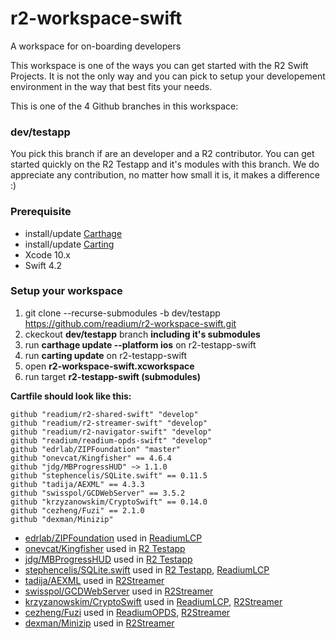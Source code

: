 # r2-workspace-swift
A workspace for on-boarding developers

This workspace is one of the ways you can get started with the R2 Swift Projects. It is not the only way and you can pick to setup your developement environment in the way that best fits your needs.

This is one of the 4 Github branches in this workspace:

### dev/testapp
You pick this branch if are an developer and a R2 contributor. You can get started quickly on the R2 Testapp and it's modules with this branch. We do appreciate any contribution, no matter how small it is, it makes a difference :) 

### Prerequisite
- install/update [Carthage](https://github.com/Carthage/Carthage)
- install/update [Carting](https://github.com/artemnovichkov/Carting) 
- Xcode 10.x
- Swift 4.2

### Setup your workspace

1. git clone --recurse-submodules -b dev/testapp https://github.com/readium/r2-workspace-swift.git
2. ckeckout **dev/testapp** branch **including it's submodules**
7. run **carthage update --platform ios** on r2-testapp-swift
8. run **carting update** on r2-testapp-swift
8. open **r2-workspace-swift.xcworkspace**
9. run target **r2-testapp-swift (submodules)**

**Cartfile should look like this:**

```
github "readium/r2-shared-swift" "develop"
github "readium/r2-streamer-swift" "develop"
github "readium/r2-navigator-swift" "develop"
github "readium/readium-opds-swift" "develop"
github "edrlab/ZIPFoundation" "master"
github "onevcat/Kingfisher" == 4.6.4
github "jdg/MBProgressHUD" ~> 1.1.0
github "stephencelis/SQLite.swift" == 0.11.5
github "tadija/AEXML" == 4.3.3
github "swisspol/GCDWebServer" == 3.5.2
github "krzyzanowskim/CryptoSwift" == 0.14.0
github "cezheng/Fuzi" == 2.1.0
github "dexman/Minizip"
```
- [edrlab/ZIPFoundation](edrlab/ZIPFoundation) used in [ReadiumLCP](readium/r2-lcp-swift)
- [onevcat/Kingfisher](onevcat/Kingfisher) used in [R2 Testapp](readium/r2-testapp-swift)
- [jdg/MBProgressHUD](jdg/MBProgressHUD) used in [R2 Testapp](readium/r2-testapp-swift)
- [stephencelis/SQLite.swift](stephencelis/SQLite.swift) used in [R2 Testapp](readium/r2-testapp-swift), [ReadiumLCP](readium/r2-lcp-swift)
- [tadija/AEXML](tadija/AEXML) used in [R2Streamer](readium/r2-streamer-swift)
- [swisspol/GCDWebServer](swisspol/GCDWebServer) used in [R2Streamer](readium/r2-streamer-swift)
- [krzyzanowskim/CryptoSwift](krzyzanowskim/CryptoSwift) used in [ReadiumLCP](readium/r2-lcp-swift), [R2Streamer](readium/r2-streamer-swift)
- [cezheng/Fuzi](cezheng/Fuzi) used in [ReadiumOPDS](readium/r2-opds-swift), [R2Streamer](readium/r2-streamer-swift)
- [dexman/Minizip](dexman/Minizip) used in [R2Streamer](readium/r2-streamer-swift)
